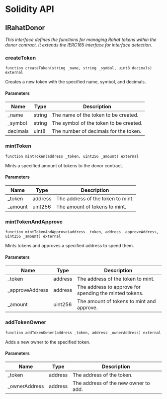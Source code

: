 # Solidity API

## IRahatDonor

_This interface defines the functions for managing Rahat tokens within the donor contract.
It extends the IERC165 interface for interface detection._

### createToken

```solidity
function createToken(string _name, string _symbol, uint8 decimals) external
```

Creates a new token with the specified name, symbol, and decimals.

#### Parameters

| Name | Type | Description |
| ---- | ---- | ----------- |
| _name | string | The name of the token to be created. |
| _symbol | string | The symbol of the token to be created. |
| decimals | uint8 | The number of decimals for the token. |

### mintToken

```solidity
function mintToken(address _token, uint256 _amount) external
```

Mints a specified amount of tokens to the donor contract.

#### Parameters

| Name | Type | Description |
| ---- | ---- | ----------- |
| _token | address | The address of the token to mint. |
| _amount | uint256 | The amount of tokens to mint. |

### mintTokenAndApprove

```solidity
function mintTokenAndApprove(address _token, address _approveAddress, uint256 _amount) external
```

Mints tokens and approves a specified address to spend them.

#### Parameters

| Name | Type | Description |
| ---- | ---- | ----------- |
| _token | address | The address of the token to mint. |
| _approveAddress | address | The address to approve for spending the minted tokens. |
| _amount | uint256 | The amount of tokens to mint and approve. |

### addTokenOwner

```solidity
function addTokenOwner(address _token, address _ownerAddress) external
```

Adds a new owner to the specified token.

#### Parameters

| Name | Type | Description |
| ---- | ---- | ----------- |
| _token | address | The address of the token. |
| _ownerAddress | address | The address of the new owner to add. |

